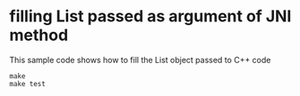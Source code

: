 # filling List passed as argument of JNI method

This sample code shows how to fill the List object passed to C++ code

    make 
    make test
